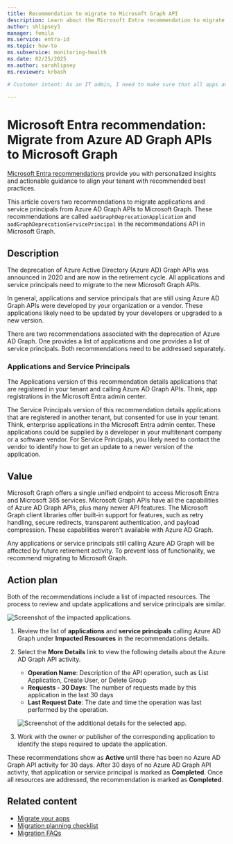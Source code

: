 ```yaml
---
title: Recommendation to migrate to Microsoft Graph API
description: Learn about the Microsoft Entra recommendation to migrate from Azure Active Directory Graph APIs to Microsoft Graph APIs.
author: shlipsey3
manager: femila
ms.service: entra-id
ms.topic: how-to
ms.subservice: monitoring-health
ms.date: 02/25/2025
ms.author: sarahlipsey
ms.reviewer: krbash

# Customer intent: As an IT admin, I need to make sure that all apps and service principals are no longer using the Azure AD Graph APIs because they are being deprecated.

---
```

# Microsoft Entra recommendation: Migrate from Azure AD Graph APIs to Microsoft Graph

[Microsoft Entra recommendations](overview-recommendations.md) provide you with personalized insights and actionable guidance to align your tenant with recommended best practices.

This article covers two recommendations to migrate applications and service principals from Azure AD Graph APIs to Microsoft Graph. These recommendations are called `aadGraphDeprecationApplication` and `aadGraphDeprecationServicePrincipal` in the recommendations API in Microsoft Graph.

## Description

The deprecation of Azure Active Directory (Azure AD) Graph APIs was announced in 2020 and are now in the retirement cycle. All applications and service principals need to migrate to the new Microsoft Graph APIs.

In general, applications and service principals that are still using Azure AD Graph APIs were developed by your organization or a vendor. These applications likely need to be updated by your developers or upgraded to a new version.

There are two recommendations associated with the deprecation of Azure AD Graph. One provides a list of applications and one provides a list of service principals. Both recommendations need to be addressed separately.

### Applications and Service Principals

The Applications version of this recommendation details applications that are registered in your tenant and calling Azure AD Graph APIs. Think, app registrations in the Microsoft Entra admin center.

The Service Principals version of this recommendation details applications that are registered in another tenant, but consented for use in your tenant. Think, enterprise applications in the Microsoft Entra admin center. These applications could be supplied by a developer in your multitenant company or a software vendor. For Service Principals, you likely need to contact the vendor to identify how to get an update to a newer version of the application. 

## Value

Microsoft Graph offers a single unified endpoint to access Microsoft Entra and Microsoft 365 services. Microsoft Graph APIs have all the capabilities of Azure AD Graph APIs, plus many newer API features. The Microsoft Graph client libraries offer built-in support for features, such as retry handling, secure redirects, transparent authentication, and payload compression. These capabilities weren't available with Azure AD Graph.

Any applications or service principals still calling Azure AD Graph will be affected by future retirement activity. To prevent loss of functionality, we recommend migrating to Microsoft Graph.

## Action plan

Both of the recommendations include a list of impacted resources. The process to review and update applications and service principals are similar.

![Screenshot of the impacted applications.](media/recommendation-migrate-to-microsoft-graph-api/applications-to-migrate.png)

1. Review the list of **applications** and **service principals** calling Azure AD Graph under **Impacted Resources** in the recommendations details.

1. Select the **More Details** link to view the following details about the Azure AD Graph API activity.
    - **Operation Name**: Description of the API operation, such as List Application, Create User, or Delete Group
    - **Requests - 30 Days**: The number of requests made by this application in the last 30 days
    - **Last Request Date**: The date and time the operation was last performed by the operation.

    ![Screenshot of the additional details for the selected app.](media/recommendation-migrate-to-microsoft-graph-api/applications-to-migrate-additional-details.png)

1. Work with the owner or publisher of the corresponding application to identify the steps required to update the application.

These recommendations show as **Active** until there has been no Azure AD Graph API activity for 30 days. After 30 days of no Azure AD Graph API activity, that application or service principal is marked as **Completed**. Once all resources are addressed, the recommendation is marked as **Completed**.

## Related content

- [Migrate your apps](/graph/migrate-azure-ad-graph-overview)
- [Migration planning checklist](/graph/migrate-azure-ad-graph-planning-checklist)
- [Migration FAQs](/graph/migrate-azure-ad-graph-faq)
